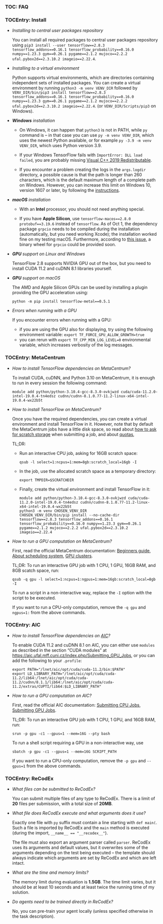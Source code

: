### TOC: FAQ

### TOCEntry: Install

- _Installing to central user packages repository_

  You can install all required packages to central user packages repository using
 `pip3 install --user tensorflow==2.8.3 tensorflow_addons==0.16.1 tensorflow_probability==0.16.0 numpy==1.23.3 gym==0.26.1 pygame==2.1.2 mujoco==2.2.2 ufal.pybox2d==2.3.10.2 imageio==2.22.4`.

- _Installing to a virtual environment_

  Python supports virtual environments, which are directories containing
  independent sets of installed packages. You can create a virtual environment
  by running `python3 -m venv VENV_DIR` followed by
  `VENV_DIR/bin/pip3 install tensorflow==2.8.3 tensorflow_addons==0.16.1 tensorflow_probability==0.16.0 numpy==1.23.3 gym==0.26.1 pygame==2.1.2 mujoco==2.2.2 ufal.pybox2d==2.3.10.2 imageio==2.22.4`.
  (or `VENV_DIR/Scripts/pip3` on Windows).

- _**Windows** installation_

  - On Windows, it can happen that `python3` is not in PATH, while `py` command
    is – in that case you can use `py -m venv VENV_DIR`, which uses the newest
    Python available, or for example `py -3.9 -m venv VENV_DIR`, which uses
    Python version 3.9.

  - If your Windows TensorFlow fails with `ImportError: DLL load failed`,
    you are probably missing
    [Visual C++ 2019 Redistributable](https://aka.ms/vs/16/release/vc_redist.x64.exe).

  - If you encounter a problem creating the logs in the `args.logdir` directory,
    a possible cause is that the path is longer than 260 characters, which is
    the default maximum length of a complete path on Windows. However, you can
    increase this limit on Windows 10, version 1607 or later, by following
    the [instructions](https://docs.microsoft.com/en-us/windows/win32/fileio/maximum-file-path-limitation).

- _**macOS** installation_

  - With an **Intel** processor, you should not need anything special.

  - If you have **Apple Silicon**, use `tensorflow-macos==2.8.0 protobuf==3.19.6` instead of
    `tensorflow`. As of Oct 1, the dependency package `grpcio` needs to be
    compiled during the installation (automatically, but you need working Xcode);
    the installation worked fine on my testing macOS. Furthermore, according to
    [this issue](https://github.com/grpc/grpc/issues/29262), a binary wheel for
    `grpcio` could be provided soon.

- _**GPU** support on Linux and Windows_

  TensorFlow 2.8 supports NVIDIA GPU out of the box, but you need to install
  CUDA 11.2 and cuDNN 8.1 libraries yourself.

- _**GPU** support on macOS_

  The AMD and Apple Silicon GPUs can be used by installing a plugin providing
  the GPU acceleration using:
  ```
  python -m pip install tensorflow-metal==0.5.1
  ```

- _Errors when running with a GPU_

  If you encounter errors when running with a GPU:
  - if you are using the GPU also for displaying, try using the following
    environment variable: `export TF_FORCE_GPU_ALLOW_GROWTH=true`
  - you can rerun with `export TF_CPP_MIN_LOG_LEVEL=0` environmental variable,
    which increases verbosity of the log messages.

### TOCEntry: MetaCentrum

- _How to install TensorFlow dependencies on MetaCentrum?_

  To install CUDA, cuDNN, and Python 3.10 on MetaCentrum, it is enough to run
  in every session the following command:
  ```
  module add python/python-3.10.4-gcc-8.3.0-ovkjwzd cuda/cuda-11.2.0-intel-19.0.4-tn4edsz cudnn/cudnn-8.1.0.77-11.2-linux-x64-intel-19.0.4-wx22b5t
  ```

- _How to install TensorFlow on MetaCentrum?_

  Once you have the required dependencies, you can create a virtual environment
  and install TensorFlow in it. However, note that by default the MetaCentrum
  jobs have a little disk space, so read about
  [how to ask for scratch storage](https://wiki.metacentrum.cz/wiki/Scratch_storage)
  when submitting a job, and about [quotas](https://wiki.metacentrum.cz/wiki/Quotas),

  TL;DR:
  - Run an interactive CPU job, asking for 16GB scratch space:
    ```
    qsub -l select=1:ncpus=1:mem=8gb:scratch_local=16gb -I
    ```

  - In the job, use the allocated scratch space as a temporary directory:
    ```
    export TMPDIR=$SCRATCHDIR
    ```

  - Finally, create the virtual environment and install TensorFlow in it:
    ```
    module add python/python-3.10.4-gcc-8.3.0-ovkjwzd cuda/cuda-11.2.0-intel-19.0.4-tn4edsz cudnn/cudnn-8.1.0.77-11.2-linux-x64-intel-19.0.4-wx22b5t
    python3 -m venv CHOSEN_VENV_DIR
    CHOSEN_VENV_DIR/bin/pip install --no-cache-dir tensorflow==2.8.3 tensorflow_addons==0.16.1 tensorflow_probability==0.16.0 numpy==1.23.3 gym==0.26.1 pygame==2.1.2 mujoco==2.2.2 ufal.pybox2d==2.3.10.2 imageio==2.22.4
    ```

- _How to run a GPU computation on MetaCentrum?_

  First, read the official MetaCentrum documentation:
  [Beginners guide](https://wiki.metacentrum.cz/wiki/Beginners_guide),
  [About scheduling system](https://wiki.metacentrum.cz/wiki/About_scheduling_system),
  [GPU clusters](https://wiki.metacentrum.cz/wiki/GPU_clusters).

  TL;DR: To run an interactive GPU job with 1 CPU, 1 GPU, 16GB RAM, and 8GB scatch
  space, run:
  ```
  qsub -q gpu -l select=1:ncpus=1:ngpus=1:mem=16gb:scratch_local=8gb -I
  ```

  To run a script in a non-interactive way, replace the `-I` option with the script to be executed.

  If you want to run a CPU-only computation, remove the `-q gpu` and `ngpus=1:`
  from the above commands.

### TOCEntry: AIC

- _How to install TensorFlow dependencies on [AIC](https://aic.ufal.mff.cuni.cz)?_

  To enable CUDA 11.2 and cuDNN 8.1 on AIC, you can either use `modules` as described in
  the section “CUDA modules” at https://aic.ufal.mff.cuni.cz/index.php/Submitting_GPU_Jobs,
  or you can add the following to your `.profile`:
  ```
  export PATH="/lnet/aic/opt/cuda/cuda-11.2/bin:$PATH"
  export LD_LIBRARY_PATH="/lnet/aic/opt/cuda/cuda-11.2/lib64:/lnet/aic/opt/cuda/cuda-11.2/cudnn/8.1.1/lib64:/lnet/aic/opt/cuda/cuda-11.2/extras/CUPTI/lib64:$LD_LIBRARY_PATH"
  ```

- _How to run a GPU computation on AIC?_

  First, read the official AIC documentation:
  [Submitting CPU Jobs](https://aic.ufal.mff.cuni.cz/index.php/Submitting_CPU_Jobs),
  [Submitting GPU Jobs](https://aic.ufal.mff.cuni.cz/index.php/Submitting_GPU_Jobs).

  TL;DR: To run an interactive GPU job with 1 CPU, 1 GPU, and 16GB RAM, run:
  ```
  srun -p gpu -c1 --gpus=1 --mem=16G --pty bash
  ```

  To run a shell script requiring a GPU in a non-interactive way, use
  ```
  sbatch -p gpu -c1 --gpus=1 --mem=16G SCRIPT_PATH
  ```

  If you want to run a CPU-only computation, remove the `-p gpu` and `--gpus=1`
  from the above commands.

### TOCEntry: ReCodEx

- _What files can be submitted to ReCodEx?_

  You can submit multiple files of any type to ReCodEx. There is a limit of
  **20** files per submission, with a total size of **20MB**.

- _What file does ReCodEx execute and what arguments does it use?_

  Exactly one file with `py` suffix must contain a line starting with `def main(`.
  Such a file is imported by ReCodEx and the `main` method is executed
  (during the import, `__name__ == "__recodex__"`).

  The file must also export an argument parser called `parser`. ReCodEx uses its
  arguments and default values, but it overwrites some of the arguments
  depending on the test being executed – the template should always indicate which
  arguments are set by ReCodEx and which are left intact.

- _What are the time and memory limits?_

  The memory limit during evaluation is **1.5GB**. The time limit varies, but it should
  be at least 10 seconds and at least twice the running time of my solution.

- _Do agents need to be trained directly in ReCodEx?_

  No, you can pre-train your agent locally (unless specified otherwise in the task
  description).
